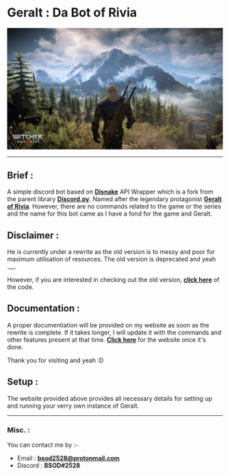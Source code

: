# Geralt : Da Bot of Rivia  

<img src = "Misc\Witcher.jpg"> 

---

## Brief :

A simple discord bot based on [**Disnake**](https://disnake.dev/) API Wrapper which is a fork from the parent library [**Discord.py**](https://github.com/Rapptz/discord.py/). Named after the legendary protagonist [**Geralt of Rivia**](https://witcher.fandom.com/wiki/Geralt_of_Rivia#:~:text=Geralt%20of%20Rivia%20was%20a%20legendary%20witcher%20of,tumultuous%20relationship%2C%20and%20became%20Ciri%20%27s%20adoptive%20father.). However, there are no commands related to the game or the series and the name for this bot came as I have a fond for the game and Geralt. 


## Disclaimer :

He is currently under a rewrite as the old version is to messy and poor for maximum utilisation of resources. The old version is deprecated and yeah .__.

However, if you are interested in checking out the old version, [**click here**](https://github.com/BSOD2528/Geralt/tree/stellar-v0.1) of the code.

## Documentation : 

A proper documentiation will be provided on my website as soon as the rewrite is complete. If it takes longer, I will update it with the commands and other features present at that time. [**Click here**](https://bsod2528.github.io/Posts/Geralt/) for the website once it's done.

Thank you for visiting and yeah :D

## Setup :

The website provided above provides all necessary details for setting up and running your verry own instance of Geralt.

---

### Misc. :

You can contact me by :- 

- Email : **bsod2528@protonmail.com**
- Discord : **BSOD#2528**